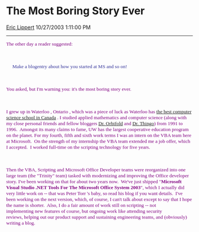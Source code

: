 <div id="page">

# The Most Boring Story Ever

[Eric Lippert](https://social.msdn.microsoft.com/profile/Eric%20Lippert) 10/27/2003 1:11:00 PM

-----

<div id="content">

<span style="FONT-SIZE: 10pt; COLOR: purple; FONT-FAMILY: &#39;Lucida Sans Unicode&#39;; mso-bidi-font-family: &#39;Times New Roman&#39;">The other day a reader suggested:</span>

<span style="FONT-SIZE: 10pt; COLOR: purple; FONT-FAMILY: &#39;Lucida Sans Unicode&#39;; mso-bidi-font-family: &#39;Times New Roman&#39;"> </span>

 

<span style="FONT-SIZE: 10pt; COLOR: #333399; FONT-FAMILY: &#39;Lucida Sans Unicode&#39;; mso-bidi-font-family: &#39;Times New Roman&#39;">     Make a blogentry about how you started at MS and so on\!</span>

<span style="FONT-SIZE: 10pt; COLOR: purple; FONT-FAMILY: &#39;Lucida Sans Unicode&#39;; mso-bidi-font-family: &#39;Times New Roman&#39;"> </span>

 

<span style="FONT-SIZE: 10pt; COLOR: purple; FONT-FAMILY: &#39;Lucida Sans Unicode&#39;; mso-bidi-font-family: &#39;Times New Roman&#39;">You asked, but I'm warning you: it's the most boring story ever.</span>

<span style="FONT-SIZE: 10pt; COLOR: purple; FONT-FAMILY: &#39;Lucida Sans Unicode&#39;; mso-bidi-font-family: &#39;Times New Roman&#39;"> </span>

 

<span style="FONT-SIZE: 10pt; COLOR: purple; FONT-FAMILY: &#39;Lucida Sans Unicode&#39;; mso-bidi-font-family: &#39;Times New Roman&#39;">I grew up in Waterloo , Ontario , which was a piece of luck as Waterloo has [the best computer science school in Canada](http://www.uwaterloo.ca) . I studied applied mathematics and computer science (along with my close personal friends and fellow bloggers [Dr. Orbifold](http://www.livejournal.com/users/orbifold/) and [Dr. Thingo](http://www.thingo.net)) from 1991 to 1996.  Amongst its many claims to fame, UW has the largest cooperative education program on the planet. For my fourth, fifth and sixth work terms I was an intern on the VBA team here at Microsoft.  On the strength of my internship the VBA team extended me a job offer, which I accepted.  I worked full-time on the scripting technology for five years.</span>

<span style="FONT-SIZE: 10pt; COLOR: purple; FONT-FAMILY: &#39;Lucida Sans Unicode&#39;; mso-bidi-font-family: &#39;Times New Roman&#39;"> </span>

 

<span style="FONT-SIZE: 10pt; COLOR: purple; FONT-FAMILY: &#39;Lucida Sans Unicode&#39;; mso-bidi-font-family: &#39;Times New Roman&#39;">Then the VBA, Scripting and Microsoft Office Developer teams were reorganized into one large team (the "Trinity" team) tasked with modernizing and improving the Office developer story. I've been working on that for about two years now.  We've just shipped "**Microsoft Visual Studio .NET Tools For The Microsoft Office System 2003**", which I actually did very little work on -- that was Peter Torr 's baby, so read his blog if you want details.  I've been working on the next version, which, of course, I can't talk about except to say that I hope the name is shorter.  Also, I do a fair amount of work still on scripting -- not implementing new features of course, but ongoing work like attending security reviews, helping out our product support and sustaining engineering teams, and (obviously) writing a blog.</span>

<span style="FONT-SIZE: 10pt; COLOR: purple; FONT-FAMILY: &#39;Lucida Sans Unicode&#39;; mso-bidi-font-family: &#39;Times New Roman&#39;"></span>

</div>

</div>

